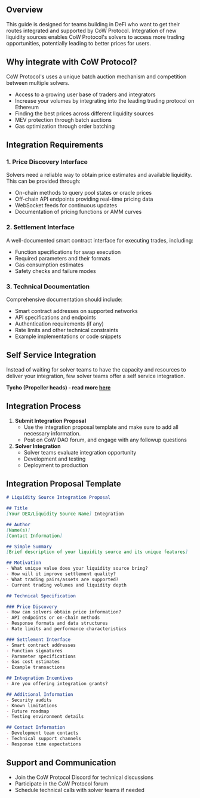 ## Overview

This guide is designed for teams building in DeFi who want to get their routes integrated and supported by CoW Protocol. Integration of new liquidity sources enables CoW Protocol's solvers to access more trading opportunities, potentially leading to better prices for users.

## Why integrate with CoW Protocol?

CoW Protocol's uses a unique batch auction mechanism and competition between multiple solvers.

- Access to a growing user base of traders and integrators
- Increase your volumes by integrating into the leading trading protocol on Ethereum
- Finding the best prices across different liquidity sources
- MEV protection through batch auctions
- Gas optimization through order batching

## Integration Requirements

### 1. Price Discovery Interface

Solvers need a reliable way to obtain price estimates and available liquidity. This can be provided through:

- On-chain methods to query pool states or oracle prices
- Off-chain API endpoints providing real-time pricing data
- WebSocket feeds for continuous updates
- Documentation of pricing functions or AMM curves

### 2. Settlement Interface

A well-documented smart contract interface for executing trades, including:

- Function specifications for swap execution
- Required parameters and their formats
- Gas consumption estimates
- Safety checks and failure modes

### 3. Technical Documentation

Comprehensive documentation should include:

- Smart contract addresses on supported networks
- API specifications and endpoints
- Authentication requirements (if any)
- Rate limits and other technical constraints
- Example implementations or code snippets

## Self Service Integration

Instead of waiting for solver teams to have the capacity and resources to deliver your integration, few solver teams offer a self service integration.

**Tycho (Propeller heads) - read more [here](https://docs.propellerheads.xyz/tycho/for-dexs/protocol-integration-sdk)**

## Integration Process

1. **Submit Integration Proposal**
    - Use the integration proposal template and make sure to add all necessary information.
    - Post on CoW DAO forum, and engage with any followup questions
2. **Solver Integration**
    - Solver teams evaluate integration opportunity
    - Development and testing
    - Deployment to production

## Integration Proposal Template

```markdown
# Liquidity Source Integration Proposal

## Title
[Your DEX/Liquidity Source Name] Integration

## Author
[Name(s)]
[Contact Information]

## Simple Summary
[Brief description of your liquidity source and its unique features]

## Motivation
- What unique value does your liquidity source bring?
- How will it improve settlement quality?
- What trading pairs/assets are supported?
- Current trading volumes and liquidity depth

## Technical Specification

### Price Discovery
- How can solvers obtain price information?
- API endpoints or on-chain methods
- Response formats and data structures
- Rate limits and performance characteristics

### Settlement Interface
- Smart contract addresses
- Function signatures
- Parameter specifications
- Gas cost estimates
- Example transactions

## Integration Incentives
- Are you offering integration grants?

## Additional Information
- Security audits
- Known limitations
- Future roadmap
- Testing environment details

## Contact Information
- Development team contacts
- Technical support channels
- Response time expectations

```

## Support and Communication

- Join the CoW Protocol Discord for technical discussions
- Participate in the CoW Protocol forum
- Schedule technical calls with solver teams if needed
